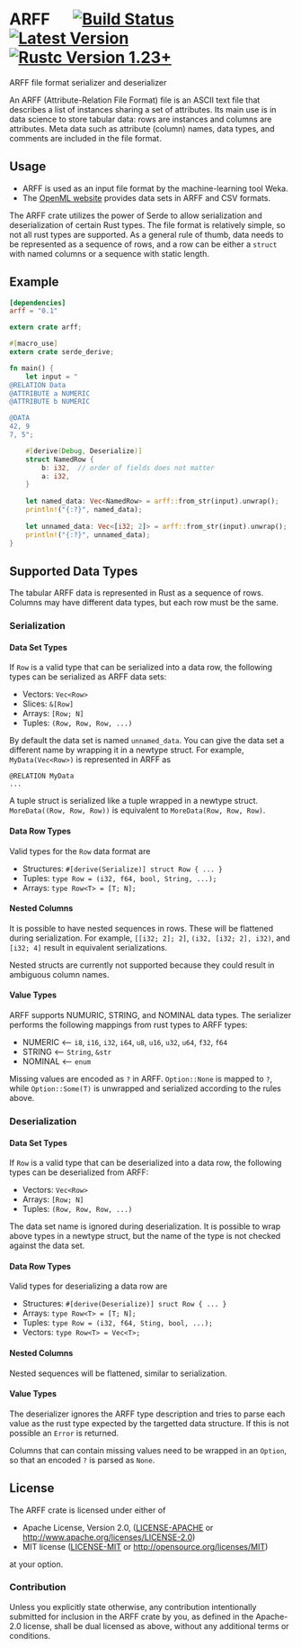 # ARFF &emsp; [![Build Status]][travis] [![Latest Version]][crates.io] [![Rustc Version 1.23+]][rustc]

[Build Status]: https://api.travis-ci.org/mbillingr/arff.svg?branch=master
[travis]: https://travis-ci.org/mbillingr/arff
[Latest Version]: https://img.shields.io/crates/v/arff.svg
[crates.io]: https://crates.io/crates/arff
[Rustc Version 1.23+]: https://img.shields.io/badge/rustc-1.23+-lightgray.svg
[rustc]: https://blog.rust-lang.org/2018/01/04/Rust-1.23.html

ARFF file format serializer and deserializer

An ARFF (Attribute-Relation File Format) file is an ASCII text file
that describes a list of instances sharing a set of attributes. Its
main use is in data science to store tabular data: rows are 
instances and columns are attributes. Meta data such as attribute 
(column) names, data types, and comments are included in the file
format.

## Usage
- ARFF is used as an input file format by the machine-learning tool
  Weka.
- The [OpenML website](https://www.openml.org/) provides data sets in
  ARFF and CSV formats.

The ARFF crate utilizes the power of Serde to allow serialization and
deserialization of certain Rust types. The file format is relatively
simple, so not all rust types are supported. As a general rule of thumb,
data needs to be represented as a sequence of rows, and a row can be
either a `struct` with named columns or a sequence with static length.

## Example

```toml
[dependencies]
arff = "0.1"
```

```rust
extern crate arff;

#[macro_use]
extern crate serde_derive;

fn main() {
    let input = "
@RELATION Data
@ATTRIBUTE a NUMERIC
@ATTRIBUTE b NUMERIC

@DATA
42, 9
7, 5";

    #[derive(Debug, Deserialize)]
    struct NamedRow {
        b: i32,  // order of fields does not matter
        a: i32,
    }
    
    let named_data: Vec<NamedRow> = arff::from_str(input).unwrap();
    println!("{:?}", named_data);
    
    let unnamed_data: Vec<[i32; 2]> = arff::from_str(input).unwrap();
    println!("{:?}", unnamed_data);
}
```

## Supported Data Types

The tabular ARFF data is represented in Rust as a sequence of rows.
Columns may have different data types, but each row must be the same.

### Serialization

#### Data Set Types

If `Row` is a valid type that can be serialized into a data row, the
following  types can be serialized as ARFF data sets:

  - Vectors: `Vec<Row>`
  - Slices: `&[Row]`
  - Arrays: `[Row; N]`
  - Tuples: `(Row, Row, Row, ...)`
  
By default the data set is named `unnamed_data`. You can give the data
set a different name by wrapping it in a newtype struct. For example,
`MyData(Vec<Row>)` is represented in ARFF as

```arff
@RELATION MyData
...
```

A tuple struct is serialized like a tuple wrapped in a newtype struct.
`MoreData((Row, Row, Row))` is equivalent to `MoreData(Row, Row, Row)`.

#### Data Row Types

Valid types for the `Row` data format are

 - Structures: `#[derive(Serialize)] struct Row { ... }`
 - Tuples: `type Row = (i32, f64, bool, String, ...);`
 - Arrays: `type Row<T> = [T; N];`

#### Nested Columns

It is possible to have nested sequences in rows. These will be flattened
during serialization. For example, `[[i32; 2]; 2]`,
`(i32, [i32; 2], i32)`, and `[i32; 4]` result in equivalent
serializations.

Nested structs are currently not supported because they could result in
ambiguous column names.

#### Value Types

ARFF supports NUMURIC, STRING, and NOMINAL data types. The serializer
performs the following mappings from rust types to ARFF types:

  - NUMERIC <-- `i8`, `i16`, `i32`, `i64`, `u8`, `u16`, `u32`, `u64`, `f32`, `f64`
  - STRING <-- `String`, `&str`
  - NOMINAL <-- `enum`

Missing values are encoded as `?` in ARFF. `Option::None` is mapped to
`?`, while `Option::Some(T)` is unwrapped and serialized according to
the rules above.
 
### Deserialization

#### Data Set Types

If `Row` is a valid type that can be deserialized into a data row, the
following types can be deserialized from ARFF:

  - Vectors: `Vec<Row>`
  - Arrays: `[Row; N]`
  - Tuples: `(Row, Row, Row, ...)`

The data set name is ignored during deserialization. It is possible to
wrap above types in a newtype struct, but the name of the type is not
checked against the data set.

#### Data Row Types

Valid types for deserializing a data row are

  - Structures: `#[derive(Deserialize)] sruct Row { ... }`
  - Arrays: `type Row<T> = [T; N];`
  - Tuples: `type Row = (i32, f64, Sting, bool, ...);`
  - Vectors: `type Row<T> = Vec<T>;`

#### Nested Columns

Nested sequences will be flattened, similar to serialization.

#### Value Types

The deserializer ignores the ARFF type description and tries to
parse each value as the rust type expected by the targetted
data structure. If this is not possible an `Error` is returned.

Columns that can contain missing values need to be wrapped in an
`Option`, so that an encoded `?` is parsed as `None`.


## License

The ARFF crate is licensed under either of

 * Apache License, Version 2.0, ([LICENSE-APACHE](LICENSE-APACHE) or
   http://www.apache.org/licenses/LICENSE-2.0)
 * MIT license ([LICENSE-MIT](LICENSE-MIT) or
   http://opensource.org/licenses/MIT)

at your option.

### Contribution

Unless you explicitly state otherwise, any contribution intentionally 
submitted for inclusion in the ARFF crate by you, as defined in the 
Apache-2.0 license, shall be dual licensed as above, without any 
additional terms or conditions.
